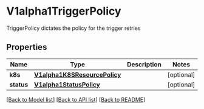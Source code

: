 # V1alpha1TriggerPolicy

TriggerPolicy dictates the policy for the trigger retries
## Properties
Name | Type | Description | Notes
------------ | ------------- | ------------- | -------------
**k8s** | [**V1alpha1K8SResourcePolicy**](V1alpha1K8SResourcePolicy.md) |  | [optional] 
**status** | [**V1alpha1StatusPolicy**](V1alpha1StatusPolicy.md) |  | [optional] 

[[Back to Model list]](../README.md#documentation-for-models) [[Back to API list]](../README.md#documentation-for-api-endpoints) [[Back to README]](../README.md)


